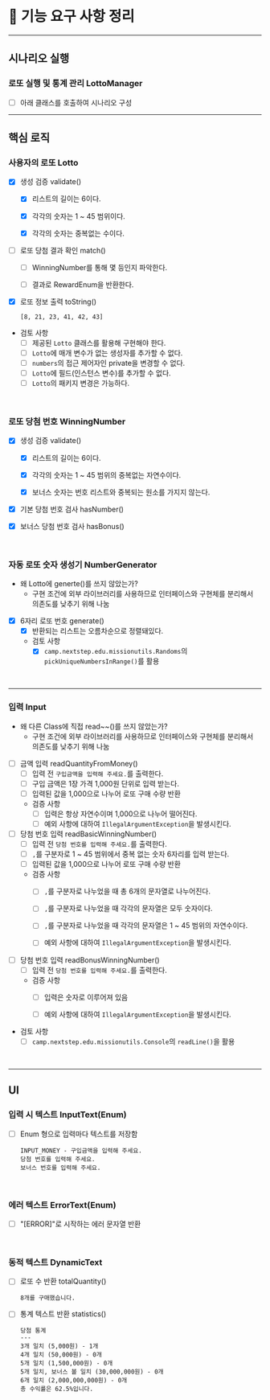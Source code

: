 # 🚀 기능 요구 사항 정리

<hr>

## 시나리오 실행

### 로또 실행 및 통계 관리 LottoManager

- [ ] 아래 클래스를 호출하여 시나리오 구성
  <br/>

<hr>

## 핵심 로직

### 사용자의 로또 Lotto

- [x] 생성 검증 validate()
    - [x] 리스트의 길이는 6이다.
    - [x] 각각의 숫자는 1 ~ 45 범위이다.
    - [x] 각각의 숫자는 중복없는 수이다.


- [ ] 로또 당첨 결과 확인 match()
    - [ ] WinningNumber를 통해 몇 등인지 파악한다.
    - [ ] 결과로 RewardEnum을 반환한다.


- [x] 로또 정보 출력 toString()
    ```
    [8, 21, 23, 41, 42, 43]
    ```

- 검토 사항
    - [ ] 제공된 `Lotto` 클래스를 활용해 구현해야 한다.
    - [ ] `Lotto`에 매개 변수가 없는 생성자를 추가할 수 없다.
    - [ ] `numbers`의 접근 제어자인 private을 변경할 수 없다.
    - [ ] `Lotto`에 필드(인스턴스 변수)를 추가할 수 없다.
    - [ ] `Lotto`의 패키지 변경은 가능하다.

<br/>

### 로또 당첨 번호 WinningNumber

- [x] 생성 검증 validate()
    - [x] 리스트의 길이는 6이다.
    - [x] 각각의 숫자는 1 ~ 45 범위의 중복없는 자연수이다.
    - [x] 보너스 숫자는 번호 리스트와 중복되는 원소를 가지지 않는다.


- [x] 기본 당첨 번호 검사 hasNumber()


- [x] 보너스 당첨 번호 검사 hasBonus()

<br/>


### 자동 로또 숫자 생성기 NumberGenerator

- 왜 Lotto에 generte()를 쓰지 않았는가?
    - 구현 조건에 외부 라이브러리를 사용하므로 인터페이스와 구현체를 분리해서 의존도를 낮추기 위해 나눔


- [x] 6자리 로또 번호 generate()
    - [x] 반환되는 리스트는 오름차순으로 정렬돼있다.
    - 검토 사항
        - [x] `camp.nextstep.edu.missionutils.Randoms`의 `pickUniqueNumbersInRange()`를 활용

<br/>

<hr>

### 입력 Input

- 왜 다른 Class에 직접 read~~()를 쓰지 않았는가?
    - 구현 조건에 외부 라이브러리를 사용하므로 인터페이스와 구현체를 분리해서 의존도를 낮추기 위해 나눔


- [ ] 금액 입력 readQuantityFromMoney()
    - [ ] 입력 전 `구입금액을 입력해 주세요.`를 출력한다.
    - [ ] 구입 금액은 1장 가격 1,000원 단위로 입력 받는다.
    - [ ] 입력된 값을 1,000으로 나누어 로또 구매 수량 반환
    - 검증 사항
        - [ ] 입력은 항상 자연수이며 1,000으로 나누어 떨어진다.
        - [ ] 예외 사항에 대하여 `IllegalArgumentException`을 발생시킨다.

- [ ] 당첨 번호 입력 readBasicWinningNumber()
    - [ ] 입력 전 `당첨 번호를 입력해 주세요.`를 출력한다.
    - [ ] `,`를 구분자로 1 ~ 45 범위에서 중복 없는 숫자 6자리를 입력 받는다.
    - [ ] 입력된 값을 1,000으로 나누어 로또 구매 수량 반환
    - 검증 사항
        - [ ] `,`를 구분자로 나누었을 때 총 6개의 문자열로 나누어진다.
        - [ ] `,`를 구분자로 나누었을 때 각각의 문자열은 모두 숫자이다.
        - [ ] `,`를 구분자로 나누었을 때 각각의 문자열은 1 ~ 45 범위의 자연수이다.
        - [ ] 예외 사항에 대하여 `IllegalArgumentException`을 발생시킨다.


- [ ] 당첨 번호 입력 readBonusWinningNumber()
    - [ ] 입력 전 `당첨 번호를 입력해 주세요.`를 출력한다.
    - 검증 사항
        - [ ] 입력은 숫자로 이루어져 있음
        - [ ] 예외 사항에 대하여 `IllegalArgumentException`을 발생시킨다.


- 검토 사항
    - [ ] `camp.nextstep.edu.missionutils.Console`의 `readLine()`을 활용

<br/>

<hr>

## UI

### 입력 시 텍스트 InputText(Enum)

- [ ] Enum 형으로 입력마다 텍스트를 저장함
    ```
    INPUT_MONEY - 구입금액을 입력해 주세요.
    당첨 번호를 입력해 주세요.
    보너스 번호를 입력해 주세요.
    ```

<br/>

### 에러 텍스트 ErrorText(Enum)

- [ ] "[ERROR]"로 시작하는 에러 문자열 반환

<br/>

### 동적 텍스트 DynamicText

- [ ] 로또 수 반환 totalQuantity()
    ```
    8개를 구매했습니다.
    ```
- [ ] 통계 텍스트 반환 statistics()

    ```
    당첨 통계
    ---
    3개 일치 (5,000원) - 1개
    4개 일치 (50,000원) - 0개
    5개 일치 (1,500,000원) - 0개
    5개 일치, 보너스 볼 일치 (30,000,000원) - 0개
    6개 일치 (2,000,000,000원) - 0개
    총 수익률은 62.5%입니다.
    ```

<br/>

    